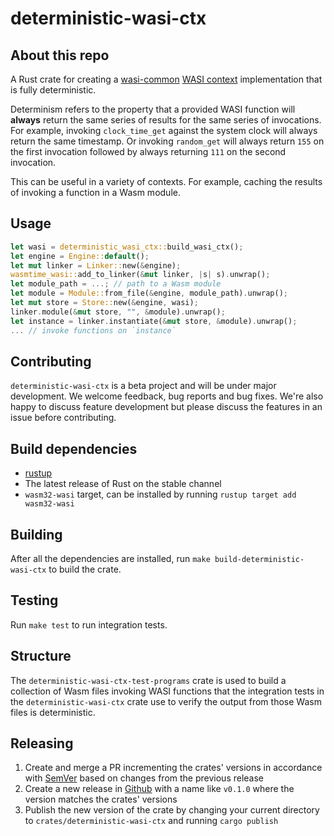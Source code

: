 # deterministic-wasi-ctx

## About this repo

A Rust crate for creating a [wasi-common](https://crates.io/crates/wasi-common) [WASI context](https://docs.rs/wasi-common/0.36.0/wasi_common/struct.WasiCtx.html) implementation that is fully deterministic.

Determinism refers to the property that a provided WASI function will **always** return the same series of results for the same series of invocations. For example, invoking `clock_time_get` against the system clock will always return the same timestamp. Or invoking `random_get` will always return `155` on the first invocation followed by always returning `111` on the second invocation.

This can be useful in a variety of contexts. For example, caching the results of invoking a function in a Wasm module.

## Usage

```rust
let wasi = deterministic_wasi_ctx::build_wasi_ctx();
let engine = Engine::default();
let mut linker = Linker::new(&engine);
wasmtime_wasi::add_to_linker(&mut linker, |s| s).unwrap();
let module_path = ...; // path to a Wasm module
let module = Module::from_file(&engine, module_path).unwrap();
let mut store = Store::new(&engine, wasi);
linker.module(&mut store, "", &module).unwrap();
let instance = linker.instantiate(&mut store, &module).unwrap();
... // invoke functions on `instance`
```

## Contributing

`deterministic-wasi-ctx` is a beta project and will be under major development. We welcome feedback, bug reports and bug fixes. We're also happy to discuss feature development but please discuss the features in an issue before contributing.

## Build dependencies

- [rustup](https://rustup.rs/)
- The latest release of Rust on the stable channel
- `wasm32-wasi` target, can be installed by running `rustup target add wasm32-wasi`

## Building

After all the dependencies are installed, run `make build-deterministic-wasi-ctx` to build the crate.

## Testing

Run `make test` to run integration tests.

## Structure

The `deterministic-wasi-ctx-test-programs` crate is used to build a collection of Wasm files invoking WASI functions that the integration tests in the `deterministic-wasi-ctx` crate use to verify the output from those Wasm files is deterministic.

## Releasing

1. Create and merge a PR incrementing the crates' versions in accordance with [SemVer](https://semver.org/) based on changes from the previous release
1. Create a new release in [Github](https://github.com/Shopify/deterministic-wasi-ctx/releases/new) with a name like `v0.1.0` where the version matches the crates' versions
1. Publish the new version of the crate by changing your current directory to `crates/deterministic-wasi-ctx` and running `cargo publish`
